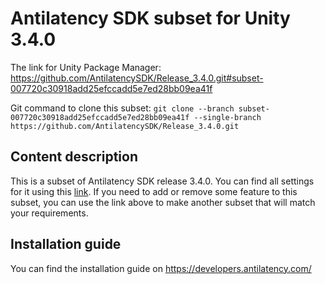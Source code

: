 # Antilatency SDK subset for Unity 3.4.0

The link for Unity Package Manager: https://github.com/AntilatencySDK/Release_3.4.0.git#subset-007720c30918add25efccadd5e7ed28bb09ea41f

Git command to clone this subset: `git clone --branch subset-007720c30918add25efccadd5e7ed28bb09ea41f --single-branch https://github.com/AntilatencySDK/Release_3.4.0.git`

## Content description

This is a subset of Antilatency SDK release 3.4.0. You can find all settings for it using this [link](https://developers.antilatency.com/Sdk/Configurator_en.html#{"Libraries":{"AltEnvironmentSelector":false,"AltTracking":false,"Bracer":false,"DeviceNetwork":true,"HardwareExtensionInterface":false,"RadioMetrics":false,"StorageClient":false,"TrackingAlignment":false},"OS":{"Android":{"aar":false},"WindowsDesktop":{"x64":true,"x86":true},"WindowsUWP":{"arm64-v8a":false,"armeabi-v7a":false,"x64":false}},"Release":"3.4.0","Target":"Unity","TargetSettings":{"Components":{"AltEnvironmentComponents":false,"AltTrackingComponents":false,"BracerComponents":false,"DeviceNetworkComponents":false,"StorageClientComponents":false},"MathTypes":"UnityEngine.Math","UnityComponents":true,"UnityVersion":"2019.x"}}). If you need to add or remove some feature to this subset, you can use the link above to make another subset that will match your requirements.

## Installation guide

You can find the installation guide on https://developers.antilatency.com/